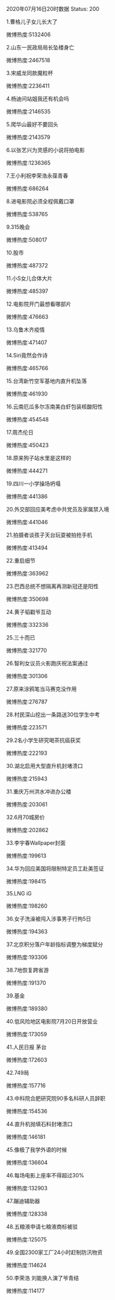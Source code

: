 2020年07月16日20时数据
Status: 200

1.曹格儿子女儿长大了

微博热度:5132406

2.山东一民政局局长坠楼身亡

微博热度:2467518

3.宋威龙同款魔粒杯

微博热度:2236411

4.杨迪问站姐我还有机会吗

微博热度:2146535

5.爬华山最好不要回头

微博热度:2143579

6.以张艺兴为灵感的小说将拍电影

微博热度:1236365

7.王小利祝李荣浩永葆青春

微博热度:686264

8.进电影院必须全程佩戴口罩

微博热度:538765

9.315晚会

微博热度:508017

10.股市

微博热度:487372

11.小S女儿合体大片

微博热度:485397

12.电影院开门最想看哪部片

微博热度:476663

13.乌鲁木齐疫情

微博热度:471407

14.Siri竟然会作诗

微博热度:465766

15.台湾新竹空军基地内直升机坠落

微博热度:461930

16.云南厄瓜多尔冻南美白虾包装核酸阳性

微博热度:454548

17.周杰伦日

微博热度:450423

18.原来狗子站水里是这样的

微博热度:444271

19.四川一小学操场坍塌

微博热度:441386

20.外交部回应美考虑中共党员及家属禁入境

微博热度:441046

21.拍摄者谈孩子天台玩耍被拍抢手机

微博热度:413494

22.重启细节

微博热度:363962

23.巴西总统不想隔离再测新冠还是阳性

微博热度:350698

24.黄子韬戳爷互动

微博热度:332336

25.三十而已

微博热度:321770

26.智利女议员火影跑庆祝法案通过

微博热度:301306

27.原来涂鸦笔当马赛克没作用

微博热度:276787

28.村民深山挖出一条路送30位学生中考

微博热度:223571

29.2名小学生研究喝茶抗癌获奖

微博热度:222193

30.湖北启用大型直升机封堵溃口

微博热度:215943

31.重庆万州洪水冲进办公楼

微博热度:203061

32.6月70城房价

微博热度:202862

33.李宇春Wallpaper封面

微博热度:199613

34.华为回应美国将限制特定员工赴美签证

微博热度:198415

35.LNG iG

微博热度:198260

36.女子洗澡被闯入涉事男子行拘5日

微博热度:194363

37.北京积分落户年龄指标调整为梯度赋分

微博热度:193306

38.7地恢复跨省游

微博热度:191370

39.基金

微博热度:189380

40.低风险地区电影院7月20日开放营业

微博热度:173059

41.人民日报 茅台

微博热度:172603

42.749局

微博热度:157716

43.中科院合肥研究院90多名科研人员辞职

微博热度:154536

44.直升机抛填石料封堵溃口

微博热度:146181

45.像极了我学外语的时候

微博热度:136604

46.每场电影上座率不得超过30%

微博热度:132903

47.蹦迪辅助器

微博热度:128338

48.五粮液申请七粮液商标被驳

微博热度:125075

49.全国2300家工厂24小时赶制防汛物资

微博热度:114624

50.李荣浩 刘能换人演了爷青结

微博热度:114177

